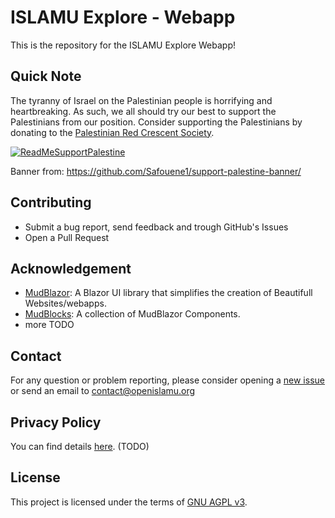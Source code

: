 # ISLAMU Explore - Webapp

This is the repository for the ISLAMU Explore Webapp!


## Quick Note

The tyranny of Israel on the Palestinian people is horrifying and heartbreaking. As such, we all
should try our best to support the Palestinians from our position. Consider supporting the Palestinians
by donating to the [Palestinian Red Crescent Society](https://www.palestinercs.org/en/Donation).

[![ReadMeSupportPalestine](https://github.com/Safouene1/support-palestine-banner/blob/master/banner-support.svg)](https://www.palestinercs.org/en/Donation)

Banner from: https://github.com/Safouene1/support-palestine-banner/


## Contributing

- Submit a bug report, send feedback and trough GitHub's Issues
- Open a Pull Request


## Acknowledgement

- [MudBlazor](https://www.mudblazor.com/): A Blazor UI library that simplifies the creation of Beautifull Websites/webapps.
- [MudBlocks](https://mudblocks.cc/): A collection of MudBlazor Components.
- more TODO


## Contact

For any question or problem reporting, please consider opening a [new issue](https://github.com/islamu-ngo/explore/issues/new) or send an email to contact@openislamu.org


## Privacy Policy

You can find details [here](PRIVACY-POLICY.md). (TODO)


## License

This project is licensed under the terms of [GNU AGPL v3](LICENSE).
